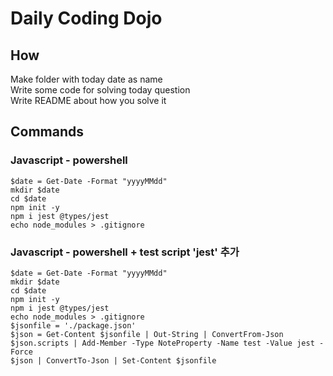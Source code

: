 # Daily Coding Dojo

## How
Make folder with today date as name \
Write some code for solving today question \
Write README about how you solve it

## Commands
### Javascript - powershell
```
$date = Get-Date -Format "yyyyMMdd"
mkdir $date
cd $date
npm init -y
npm i jest @types/jest
echo node_modules > .gitignore
```
### Javascript - powershell + test script 'jest' 추가
```
$date = Get-Date -Format "yyyyMMdd"
mkdir $date
cd $date
npm init -y
npm i jest @types/jest
echo node_modules > .gitignore
$jsonfile = './package.json'
$json = Get-Content $jsonfile | Out-String | ConvertFrom-Json
$json.scripts | Add-Member -Type NoteProperty -Name test -Value jest -Force
$json | ConvertTo-Json | Set-Content $jsonfile
```
